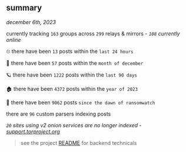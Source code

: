 
## summary
_december 6th, 2023_

currently tracking `163` groups across `299` relays & mirrors - _`108` currently online_

⏲ there have been `13` posts within the `last 24 hours`

🦈 there have been `57` posts within the `month of december`

🪐 there have been `1222` posts within the `last 90 days`

🏚 there have been `4372` posts within the `year of 2023`

🦕 there have been `9062` posts `since the dawn of ransomwatch`

there are `96` custom parsers indexing posts

_`20` sites using v2 onion services are no longer indexed - [support.torproject.org](https://support.torproject.org/onionservices/v2-deprecation/)_

> see the project [README](https://github.com/joshhighet/ransomwatch#ransomwatch--) for backend technicals
